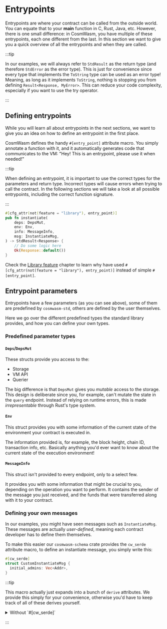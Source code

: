 # Entrypoints

Entrypoints are where your contract can be called from the outside world. You can equate that to
your **main** function in C, Rust, Java, etc. However, there is one small difference: in CosmWasm,
you have multiple of these entrypoints, each one different from the last. In this section we want
to give you a quick overview of all the entrypoints and when they are called.

:::tip

In our examples, we will always refer to `StdResult` as the return type (and therefore `StdError` as the error type).
This is just for convenience since every type that implements the `ToString` type can be used as an error type!
Meaning, as long as it implements `ToString`, nothing is stopping you from defining `Result<Response, MyError>`.
This can reduce your code complexity, especially if you want to use the try operator.

:::

## Defining entrypoints

While you will learn all about entrypoints in the next sections, we want to give you an idea on how
to define an entrypoint in the first place.

CosmWasm defines the handy `#[entry_point]` attribute macro. You simply annotate a function with it,
and it automatically generates code that communicates to the VM: "Hey! This is an entrypoint, please
use it when needed!"

:::tip

When defining an entrypoint, it is important to use the correct types for the parameters and
return type. Incorrect types will cause errors when trying to call the contract.
In the following sections we will take a look at all possible entrypoints, including the
correct function signature.

:::

```rust
#[cfg_attr(not(feature = "library"), entry_point)]
pub fn instantiate(
    deps: DepsMut,
    env: Env,
    info: MessageInfo,
    msg: InstantiateMsg,
) -> StdResult<Response> {
    // Do some logic here
    Ok(Response::default())
}
```

Check the [Library feature](../conventions/library-feature) chapter to learn why have used
`#[cfg_attr(not(feature = "library"), entry_point)]` instead of simple `#[entry_point]`.

## Entrypoint parameters

Entrypoints have a few parameters (as you can see above), some of them are predefined by
`cosmwasm-std`, others are defined by the user themselves.

Here we go over the different predefined types the standard library provides, and how you can define
your own types.

### Predefined parameter types

#### `Deps`/`DepsMut`

These structs provide you access to the:

- Storage
- VM API
- Querier

The big difference is that `DepsMut` gives you _mutable_ access to the storage. This design is
deliberate since you, for example, can't mutate the state in the `query` endpoint. Instead of
relying on runtime errors, this is made _irrepresentable_ through Rust's type system.

#### `Env`

This struct provides you with some information of the current state of the environment your contract
is executed in.

The information provided is, for example, the block height, chain ID, transaction info, etc.
Basically anything you'd ever want to know about the current state of the execution environment!

#### `MessageInfo`

This struct isn't provided to every endpoint, only to a select few.

It provides you with some information that might be crucial to you, depending on the operation you
want to perform. It contains the sender of the message you just received, and the funds that were
transferred along with it to your contract.

### Defining your own messages

In our examples, you might have seen messages such as `InstantiateMsg`. These messages are actually
_user-defined_, meaning each contract developer has to define them themselves.

To make this easier our `cosmwasm-schema` crate provides the `cw_serde` attribute macro, to define
an instantiate message, you simply write this:

```rust title="instantiate.rs"
#[cw_serde]
struct CustomInstantiateMsg {
  initial_admins: Vec<Addr>,
}
```


:::tip

This macro actually just expands into a bunch of `derive` attributes.
We provide this simply for your convenience, otherwise you'd have to keep track of all of these derives yourself.

<details>
  <summary>Without `#[cw_serde]`</summary>
  
```rust title="instantiate.rs"
#[derive(
  serde::Serialize,
  serde::Deserialize,
  Clone,
  Debug,
  PartialEq,
  schemars::JsonSchema
)]
struct CustomInstantiateMsg {
  initial_admins: Vec<Addr>,
}
```
</details>
  
:::
